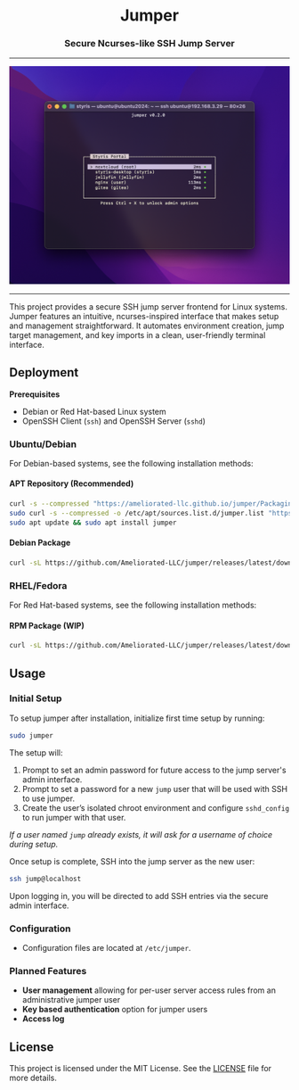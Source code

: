 <h1 align="center">Jumper</h1>
<h3 align="center">Secure Ncurses-like SSH Jump Server</h3>

---

![Jumper Screenshot](screenshot.png?raw=true)

---

This project provides a secure SSH jump server frontend for Linux systems. Jumper features an intuitive, ncurses-inspired interface that makes setup and management straightforward. It automates environment creation, jump target management, and key imports in a clean, user-friendly terminal interface.

## Deployment

**Prerequisites**

- Debian or Red Hat-based Linux system
- OpenSSH Client (`ssh`) and OpenSSH Server (`sshd`)

### Ubuntu/Debian

For Debian-based systems, see the following installation methods:

#### APT Repository (Recommended)

```bash
curl -s --compressed "https://ameliorated-llc.github.io/jumper/Packaging/PPA/KEY.gpg" | gpg --dearmor | sudo tee /etc/apt/trusted.gpg.d/jumper.gpg >/dev/null
sudo curl -s --compressed -o /etc/apt/sources.list.d/jumper.list "https://ameliorated-llc.github.io/jumper/Packaging/PPA/any.list"
sudo apt update && sudo apt install jumper
```

#### Debian Package

```bash
curl -sL https://github.com/Ameliorated-LLC/jumper/releases/latest/download/jumper.deb -o jumper.deb && sudo dpkg -i jumper.deb && rm jumper.deb
```

### RHEL/Fedora

For Red Hat-based systems, see the following installation methods:

#### RPM Package (WIP)

```bash
curl -sL https://github.com/Ameliorated-LLC/jumper/releases/latest/download/jumper.rpm -o jumper.rpm && sudo rpm -ivh jumper.rpm && rm jumper.rpm
```

## Usage

### Initial Setup

To setup jumper after installation, initialize first time setup by running:

```bash
sudo jumper
```

The setup will:

1. Prompt to set an admin password for future access to the jump server's admin interface.
2. Prompt to set a password for a new `jump` user that will be used with SSH to use jumper.
3. Create the user’s isolated chroot environment and configure `sshd_config` to run jumper with that user.

*If a user named `jump` already exists, it will ask for a username of choice during setup.*

Once setup is complete, SSH into the jump server as the new user:

```bash
ssh jump@localhost
```

Upon logging in, you will be directed to add SSH entries via the secure admin interface.

### Configuration

- Configuration files are located at `/etc/jumper`.

### Planned Features

- **User management** allowing for per-user server access rules from an administrative jumper user
- **Key based authentication** option for jumper users
- **Access log**

## License

This project is licensed under the MIT License. See the [LICENSE](https://github.com/Ameliorated-LLC/jumper/blob/main/LICENSE) file for more details.